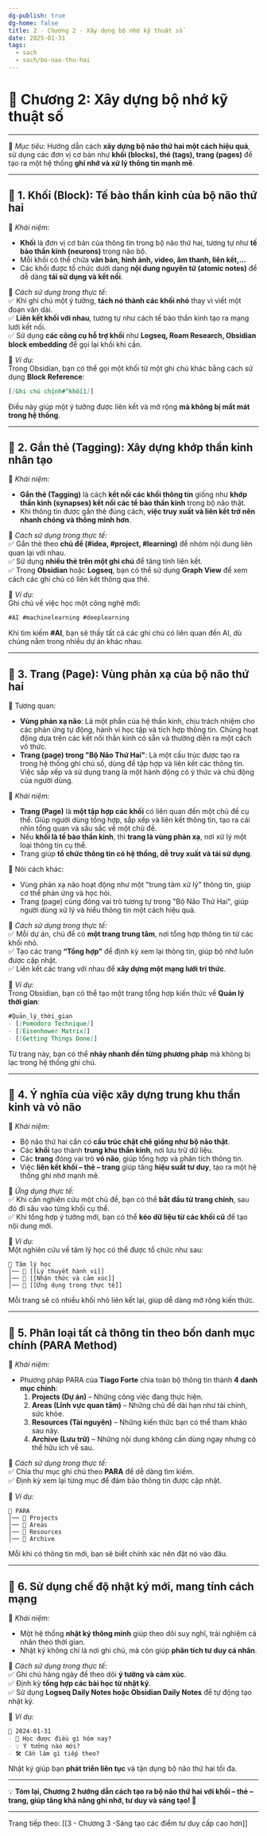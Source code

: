 ```yaml
---
dg-publish: true
dg-home: false
title: 2 - Chương 2 - Xây dựng bộ nhớ kỹ thuật số
date: 2025-01-31
tags:
  - sach
  - sach/bo-nao-thu-hai
---
```

# **📖 Chương 2: Xây dựng bộ nhớ kỹ thuật số**
---

📌 _Mục tiêu_: Hướng dẫn cách **xây dựng bộ não thứ hai một cách hiệu quả**, sử dụng các đơn vị cơ bản như **khối (blocks), thẻ (tags), trang (pages)** để tạo ra một hệ thống **ghi nhớ và xử lý thông tin mạnh mẽ**.

---

## **🔹 1. Khối (Block): Tế bào thần kinh của bộ não thứ hai**

📌 _Khái niệm_:

- **Khối** là đơn vị cơ bản của thông tin trong bộ não thứ hai, tương tự như **tế bào thần kinh (neurons)** trong não bộ.
- Mỗi khối có thể chứa **văn bản, hình ảnh, video, âm thanh, liên kết,...**
- Các khối được tổ chức dưới dạng **nội dung nguyên tử (atomic notes)** để dễ dàng **tái sử dụng và kết nối**.

📌 _Cách sử dụng trong thực tế:_  
✅ Khi ghi chú một ý tưởng, **tách nó thành các khối nhỏ** thay vì viết một đoạn văn dài.  
✅ **Liên kết khối với nhau**, tương tự như cách tế bào thần kinh tạo ra mạng lưới kết nối.  
✅ Sử dụng **các công cụ hỗ trợ khối** như **Logseq, Roam Research, Obsidian block embedding** để gọi lại khối khi cần.

📌 _Ví dụ:_  
Trong Obsidian, bạn có thể gọi một khối từ một ghi chú khác bằng cách sử dụng **Block Reference**:

```markdown
[[Ghi chú chính#^khối1]]
```

Điều này giúp một ý tưởng được liên kết và mở rộng **mà không bị mất mát trong hệ thống**.

---

## **🔹 2. Gắn thẻ (Tagging): Xây dựng khớp thần kinh nhân tạo**

📌 _Khái niệm:_

- **Gắn thẻ (Tagging)** là cách **kết nối các khối thông tin** giống như **khớp thần kinh (synapses) kết nối các tế bào thần kinh** trong bộ não thật.
- Khi thông tin được gắn thẻ đúng cách, **việc truy xuất và liên kết trở nên nhanh chóng và thông minh hơn**.

📌 _Cách sử dụng trong thực tế:_  
✅ Gắn thẻ theo **chủ đề (#idea, #project, #learning)** để nhóm nội dung liên quan lại với nhau.  
✅ Sử dụng **nhiều thẻ trên một ghi chú** để tăng tính liên kết.  
✅ Trong **Obsidian** hoặc **Logseq**, bạn có thể sử dụng **Graph View** để xem cách các ghi chú có liên kết thông qua thẻ.

📌 _Ví dụ:_  
Ghi chú về việc học một công nghệ mới:

```markdown
#AI #machinelearning #deeplearning
```

Khi tìm kiếm **#AI**, bạn sẽ thấy tất cả các ghi chú có liên quan đến AI, dù chúng nằm trong nhiều dự án khác nhau.

---

## **🔹 3. Trang (Page): Vùng phản xạ của bộ não thứ hai**

📌 Tương quan:
- **Vùng phản xạ não**: Là một phần của hệ thần kinh, chịu trách nhiệm cho các phản ứng tự động, hành vi học tập và tích hợp thông tin. Chúng hoạt động dựa trên các kết nối thần kinh có sẵn và thường diễn ra một cách vô thức.
- **Trang (page) trong "Bộ Não Thứ Hai"**: Là một cấu trúc được tạo ra trong hệ thống ghi chú số, dùng để tập hợp và liên kết các thông tin. Việc sắp xếp và sử dụng trang là một hành động có ý thức và chủ động của người dùng.

📌 _Khái niệm:_
- **Trang (Page)** là **một tập hợp các khối** có liên quan đến một chủ đề cụ thể. Giúp người dùng tổng hợp, sắp xếp và liên kết thông tin, tạo ra cái nhìn tổng quan và sâu sắc về một chủ đề.
- Nếu **khối là tế bào thần kinh**, thì **trang là vùng phản xạ**, nơi xử lý một loại thông tin cụ thể.
- Trang giúp **tổ chức thông tin có hệ thống, dễ truy xuất và tái sử dụng**.

 📌 Nói cách khác:
- Vùng phản xạ não hoạt động như một "trung tâm xử lý" thông tin, giúp cơ thể phản ứng và học hỏi.
- Trang (page) cũng đóng vai trò tương tự trong "Bộ Não Thứ Hai", giúp người dùng xử lý và hiểu thông tin một cách hiệu quả.

📌 _Cách sử dụng trong thực tế:_  
✅ Mỗi dự án, chủ đề có **một trang trung tâm**, nơi tổng hợp thông tin từ các khối nhỏ.  
✅ Tạo các trang **“Tổng hợp”** để định kỳ xem lại thông tin, giúp bộ nhớ luôn được cập nhật.  
✅ Liên kết các trang với nhau để **xây dựng một mạng lưới tri thức**.

📌 _Ví dụ:_  
Trong Obsidian, bạn có thể tạo một trang tổng hợp kiến thức về **Quản lý thời gian**:

```markdown
#Quản_lý_thời_gian
- [[Pomodoro Technique]]
- [[Eisenhower Matrix]]
- [[Getting Things Done]]
```

Từ trang này, bạn có thể **nhảy nhanh đến từng phương pháp** mà không bị lạc trong hệ thống ghi chú.

---

## **🔹 4. Ý nghĩa của việc xây dựng trung khu thần kinh và vỏ não**

📌 _Khái niệm:_

- Bộ não thứ hai cần có **cấu trúc chặt chẽ giống như bộ não thật**.
- Các **khối** tạo thành **trung khu thần kinh**, nơi lưu trữ dữ liệu.
- Các **trang** đóng vai trò **vỏ não**, giúp tổng hợp và phân tích thông tin.
- Việc **liên kết khối – thẻ – trang** giúp tăng **hiệu suất tư duy**, tạo ra một hệ thống ghi nhớ mạnh mẽ.

📌 _Ứng dụng thực tế:_  
✅ Khi cần nghiên cứu một chủ đề, bạn có thể **bắt đầu từ trang chính**, sau đó đi sâu vào từng khối cụ thể.  
✅ Khi tổng hợp ý tưởng mới, bạn có thể **kéo dữ liệu từ các khối cũ** để tạo nội dung mới.

📌 _Ví dụ:_  
Một nghiên cứu về tâm lý học có thể được tổ chức như sau:

```
📂 Tâm lý học
│── 📝 [[Lý thuyết hành vi]]
│── 📝 [[Nhận thức và cảm xúc]]
│── 📝 [[Ứng dụng trong thực tế]]
```

Mỗi trang sẽ có nhiều khối nhỏ liên kết lại, giúp dễ dàng mở rộng kiến thức.

---

## **🔹 5. Phân loại tất cả thông tin theo bốn danh mục chính (PARA Method)**

📌 _Khái niệm:_

- Phương pháp PARA của **Tiago Forte** chia toàn bộ thông tin thành **4 danh mục chính**:
    1. **Projects (Dự án)** – Những công việc đang thực hiện.
    2. **Areas (Lĩnh vực quan tâm)** – Những chủ đề dài hạn như tài chính, sức khỏe.
    3. **Resources (Tài nguyên)** – Những kiến thức bạn có thể tham khảo sau này.
    4. **Archive (Lưu trữ)** – Những nội dung không cần dùng ngay nhưng có thể hữu ích về sau.

📌 _Cách sử dụng trong thực tế:_  
✅ Chia thư mục ghi chú theo **PARA** để dễ dàng tìm kiếm.  
✅ Định kỳ xem lại từng mục để đảm bảo thông tin được cập nhật.

📌 _Ví dụ:_

```
📂 PARA
│── 📂 Projects
│── 📂 Areas
│── 📂 Resources
│── 📂 Archive
```

Mỗi khi có thông tin mới, bạn sẽ biết chính xác nên đặt nó vào đâu.

---

## **🔹 6. Sử dụng chế độ nhật ký mới, mang tính cách mạng**

📌 _Khái niệm:_

- Một hệ thống **nhật ký thông minh** giúp theo dõi suy nghĩ, trải nghiệm cá nhân theo thời gian.
- Nhật ký không chỉ là nơi ghi chú, mà còn giúp **phân tích tư duy cá nhân**.

📌 _Cách sử dụng trong thực tế:_  
✅ Ghi chú hàng ngày để theo dõi **ý tưởng và cảm xúc**.  
✅ Định kỳ **tổng hợp các bài học từ nhật ký**.  
✅ Sử dụng **Logseq Daily Notes hoặc Obsidian Daily Notes** để tự động tạo nhật ký.

📌 _Ví dụ:_

```markdown
📅 2024-01-31
- 📌 Học được điều gì hôm nay?
- 💡 Ý tưởng nào mới?
- 🛠️ Cần làm gì tiếp theo?
```

Nhật ký giúp bạn **phát triển liên tục** và tận dụng bộ não thứ hai tối đa.

---

💡 **Tóm lại, Chương 2 hướng dẫn cách tạo ra bộ não thứ hai với khối – thẻ – trang, giúp tăng khả năng ghi nhớ, tư duy và sáng tạo! 🚀**


---
Trang tiếp theo:
[[3 - Chương 3 -Sáng tạo các điểm tư duy cấp cao hơn]]